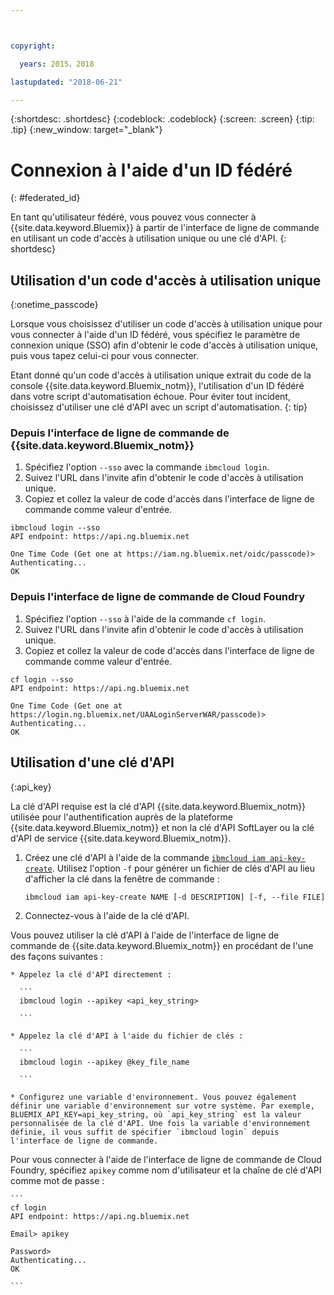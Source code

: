```yaml
---



copyright:

  years: 2015，2018

lastupdated: "2018-06-21"

---
```


{:shortdesc: .shortdesc}
{:codeblock: .codeblock}
{:screen: .screen}
{:tip: .tip}
{:new_window: target="_blank"}

# Connexion à l'aide d'un ID fédéré
{: #federated_id}

En tant qu'utilisateur fédéré, vous pouvez vous connecter à {{site.data.keyword.Bluemix}} à partir de l'interface de ligne de commande en utilisant un code d'accès à utilisation unique ou une clé d'API.
{: shortdesc}

## Utilisation d'un code d'accès à utilisation unique
{:onetime_passcode}

Lorsque vous choisissez d'utiliser un code d'accès à utilisation unique pour vous connecter à l'aide d'un ID fédéré, vous spécifiez le paramètre de connexion unique (SSO) afin d'obtenir le code d'accès à utilisation unique, puis vous tapez celui-ci pour vous connecter.

Etant donné qu'un code d'accès à utilisation unique extrait du code de la console {{site.data.keyword.Bluemix_notm}}, l'utilisation d'un ID fédéré dans votre script d'automatisation échoue. Pour éviter tout incident, choisissez d'utiliser une clé d'API avec un script d'automatisation.
{: tip}

### Depuis l'interface de ligne de commande de {{site.data.keyword.Bluemix_notm}}
1. Spécifiez l'option `--sso` avec la commande `ibmcloud login`.
2. Suivez l'URL dans l'invite afin d'obtenir le code d'accès à utilisation unique.
3. Copiez et collez la valeur de code d'accès dans l'interface de ligne de commande comme valeur d'entrée.

  ```
  ibmcloud login --sso
  API endpoint: https://api.ng.bluemix.net

  One Time Code (Get one at https://iam.ng.bluemix.net/oidc/passcode)>
  Authenticating...
  OK

  ```

### Depuis l'interface de ligne de commande de Cloud Foundry
1. Spécifiez l'option `--sso` à l'aide de la commande `cf login`.
2. Suivez l'URL dans l'invite afin d'obtenir le code d'accès à utilisation unique.
3. Copiez et collez la valeur de code d'accès dans l'interface de ligne de commande comme valeur d'entrée.

  ```
  cf login --sso
  API endpoint: https://api.ng.bluemix.net

  One Time Code (Get one at https://login.ng.bluemix.net/UAALoginServerWAR/passcode)>
  Authenticating...
  OK

  ```

## Utilisation d'une clé d'API
{:api_key}

La clé d'API requise est la clé d'API {{site.data.keyword.Bluemix_notm}} utilisée pour l'authentification auprès de la plateforme {{site.data.keyword.Bluemix_notm}} et non la clé d'API SoftLayer ou la clé d'API de service {{site.data.keyword.Bluemix_notm}}.

1. Créez une clé d'API à l'aide de la commande [`ibmcloud iam api-key-create`](/docs/cli/reference/bluemix_cli/bx_cli.html#ibmcloud_iam_api_key_create). Utilisez l'option `-f` pour générer un fichier de clés d'API au lieu d'afficher la clé dans la fenêtre de commande :

   ```
   ibmcloud iam api-key-create NAME [-d DESCRIPTION] [-f, --file FILE]

   ```

2. Connectez-vous à l'aide de la clé d'API.

  Vous pouvez utiliser la clé d'API à l'aide de l'interface de ligne de commande de {{site.data.keyword.Bluemix_notm}} en procédant de l'une des façons suivantes :

    * Appelez la clé d'API directement :

      ```
      ibmcloud login --apikey <api_key_string>

      ```

    * Appelez la clé d'API à l'aide du fichier de clés :

      ```
      ibmcloud login --apikey @key_file_name

      ```

    * Configurez une variable d'environnement. Vous pouvez également définir une variable d'environnement sur votre système. Par exemple, BLUEMIX_API_KEY=api_key_string, où `api_key_string` est la valeur personnalisée de la clé d'API. Une fois la variable d'environnement définie, il vous suffit de spécifier `ibmcloud login` depuis l'interface de ligne de commande.

  Pour vous connecter à l'aide de l'interface de ligne de commande de Cloud Foundry, spécifiez `apikey` comme nom d'utilisateur et la chaîne de clé d'API comme mot de passe :

    ```
    cf login
    API endpoint: https://api.ng.bluemix.net

    Email> apikey

    Password>
    Authenticating...
    OK

    ```
